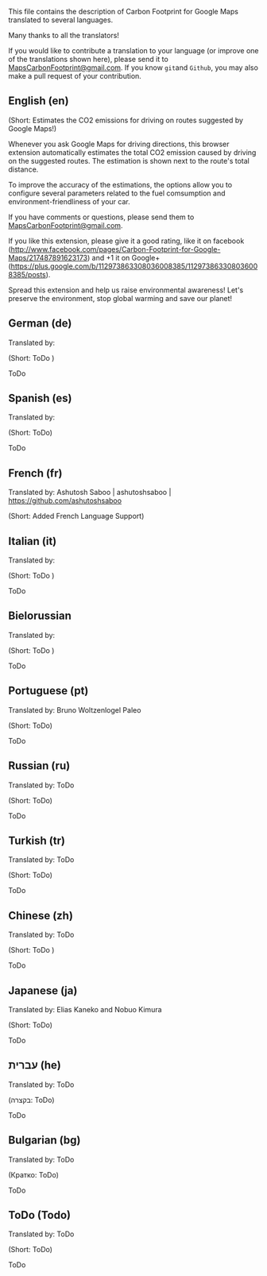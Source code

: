 This file contains the description of Carbon Footprint for Google Maps translated to several languages.

Many thanks to all the translators!

If you would like to contribute a translation to your language 
(or improve one of the translations shown here), 
please send it to [MapsCarbonFootprint@gmail.com](mailto:MapsCarbonFootprint@gmail.com). 
If you know ```git```and ```Github```, 
you may also  make a pull request of your contribution.



English (en)
------------

(Short: Estimates the CO2 emissions for driving on routes suggested by Google Maps!)

Whenever you ask Google Maps for driving directions, this browser extension automatically estimates the total CO2 emission caused by driving on the suggested routes. The estimation is shown next to the route's total distance.

To improve the accuracy of the estimations, the options allow you to configure several parameters related to the fuel comsumption and environment-friendliness of your car.

If you have comments or questions, please send them to MapsCarbonFootprint@gmail.com.

If you like this extension, please give it a good rating, like it on facebook (http://www.facebook.com/pages/Carbon-Footprint-for-Google-Maps/217487891623173) and +1 it on Google+ (https://plus.google.com/b/112973863308036008385/112973863308036008385/posts).

Spread this extension and help us raise environmental awareness! Let's preserve the environment, stop global warming and save our planet!



German (de)
-----------

Translated by: 

(Short: ToDo )

ToDo

Spanish (es)
------------

Translated by: 

(Short: ToDo)

ToDo


French (fr)
-----------

Translated by: Ashutosh Saboo | ashutoshsaboo | https://github.com/ashutoshsaboo

(Short: Added French Language Support)



Italian (it)
-----------

Translated by: 

(Short: ToDo )

ToDo


Bielorussian
------------

Translated by: 

(Short: ToDo )

ToDo



Portuguese (pt)
---------------

Translated by: Bruno Woltzenlogel Paleo

(Short: ToDo)

ToDo


Russian (ru)
------------

Translated by: ToDo

(Short: ToDo)

ToDo



Turkish (tr)
------------

Translated by: ToDo

(Short: ToDo)

ToDo



Chinese (zh)
------------

Translated by: ToDo

(Short: ToDo )

ToDo


Japanese (ja)
-------------

Translated by: Elias Kaneko and Nobuo Kimura

(Short: ToDo)

ToDo


עברית (he)
------------

Translated by: ToDo

(בקצרה: ToDo)

ToDo


Bulgarian (bg)
------------

Translated by: ToDo

(Кратко: ToDo)

ToDo


ToDo (Todo)
-----------

Translated by: ToDo

(Short: ToDo)

ToDo